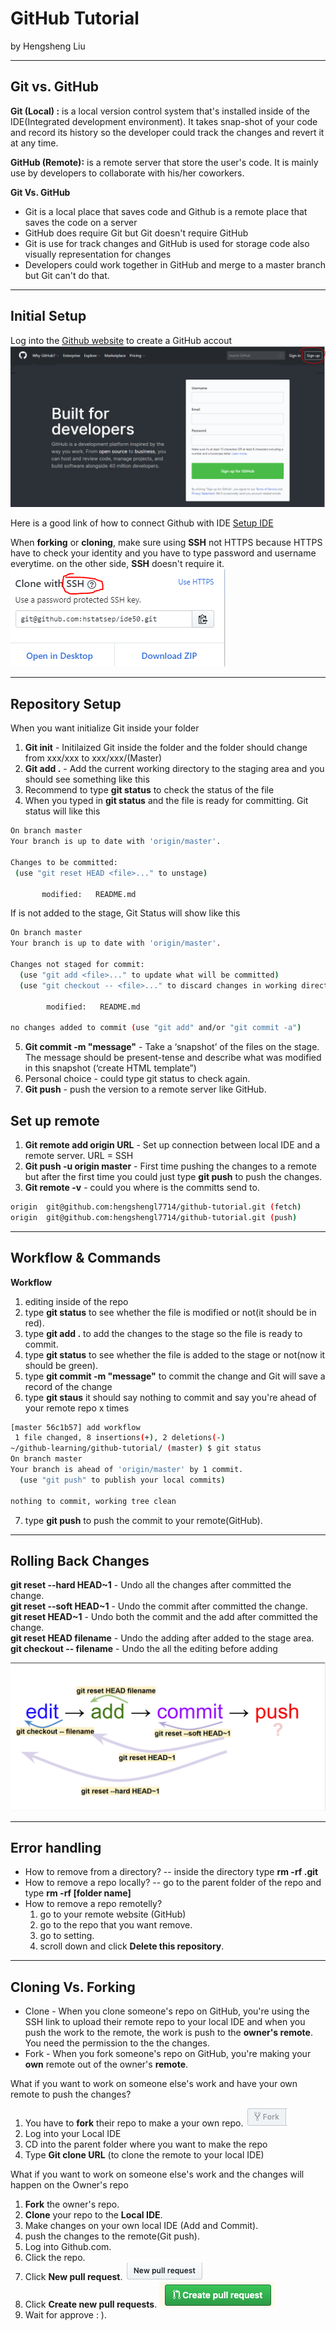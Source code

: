 # GitHub Tutorial

by Hengsheng Liu 

---
## Git vs. GitHub
**Git (Local) :** is a local version control system that's installed inside of the IDE(Integrated development environment). It takes snap-shot of your code and record its history so the developer could track the changes and revert it at any time.

**GitHub (Remote):** is a remote server that store the user's code. It is mainly use by developers to collaborate with his/her coworkers. 

**Git Vs. GitHub**

*   Git is a local place that saves code and Github is a remote place that saves the code on a server
*   GitHub does require Git but Git doesn't require GitHub
*   Git is use for track changes and GitHub is used for storage code also visually representation for changes
*   Developers could work together in GitHub and merge to a master branch but Git can't do that. 

---
## Initial Setup

Log into the [Github website](https://github.com/) to create a GitHub accout
![GitHub Login](Signup.PNG)

Here is a good link of how to connect Github with IDE
[Setup IDE](https://github.com/hstatsep/ide50)

When **forking** or **cloning**, make sure using **SSH** not HTTPS because HTTPS have to check your identity and you have to type password and username everytime. on the other side, **SSH** doesn't require it. 
![SSH](SSH.PNG)


---
## Repository Setup
When you want initialize Git inside your folder
1. **Git init** - Initilaized Git inside the folder and the folder should change from xxx/xxx to xxx/xxx/(Master)
2. **Git add .** - Add the current working directory to the staging area and you should see something like this
3. Recommend to type **git status** to check the status of the file
4. When you typed in **git status** and the file is ready for committing. Git status will like this
 ```bash
On branch master
Your branch is up to date with 'origin/master'.

Changes to be committed:
  (use "git reset HEAD <file>..." to unstage)

        modified:   README.md

```
 If is not added to the stage, Git Status will show like this
```bash
On branch master
Your branch is up to date with 'origin/master'.

Changes not staged for commit:
  (use "git add <file>..." to update what will be committed)
  (use "git checkout -- <file>..." to discard changes in working directory)

        modified:   README.md

no changes added to commit (use "git add" and/or "git commit -a")
```
5. **Git commit -m "message"** - Take a ‘snapshot’ of the files on the stage.  The message should be present-tense and describe what was modified in this snapshot (‘create HTML template”)
6. Personal choice - could type git status to check again.
7. **Git push** - push the version to a remote server like GitHub. 

## Set up remote
1. **Git remote add origin URL** - Set up connection between local IDE and a remote server. URL = SSH 
2. **Git push -u origin master** - First time pushing the changes to a remote but after the first time you could just type **git push** to push the changes. 
3. **Git remote -v** - could you where is the committs send to. 
```bash
origin  git@github.com:hengshengl7714/github-tutorial.git (fetch)
origin  git@github.com:hengshengl7714/github-tutorial.git (push)
```


---
## Workflow & Commands
**Workflow**
1. editing inside of the repo 
2. type **git status** to see whether the file is modified or not(it should be in red).
3. type **git add .** to add the changes to the stage so the file is ready to commit.
4. type **git status** to see whether the file is added to the stage or not(now it should be green).
5. type **git commit -m "message"** to commit the change and Git will save a record of the change 
6. type **git staus** it should say nothing to commit and say you're ahead of your remote repo x times 

```bash
[master 56c1b57] add workflow
 1 file changed, 8 insertions(+), 2 deletions(-)
~/github-learning/github-tutorial/ (master) $ git status 
On branch master
Your branch is ahead of 'origin/master' by 1 commit.
  (use "git push" to publish your local commits)

nothing to commit, working tree clean
```

7. type **git push** to push the commit to your remote(GitHub).


---
## Rolling Back Changes
**git reset --hard HEAD~1** - Undo all the changes after committed the change.  
**git reset --soft HEAD~1** - Undo the commit after committed the change.  
**git reset HEAD~1** - Undo both the commit and the add after committed the change.  
**git reset HEAD filename** - Undo the adding after added to the stage area.  
**git checkout -- filename** - Undo the all the editing before adding

![revertchange](revert.PNG)

---
## Error handling 
* How to remove from a directory? -- inside the directory type **rm -rf .git** 
* How to remove a repo locally? -- go to the parent folder of the repo and type **rm -rf [folder name]**
* How to remove a repo remotelly? 
    1. go to your remote website (GitHub) 
    2. go to the repo that you want remove. 
    3. go to setting. 
    4. scroll down and click **Delete this repository**.

---
## Cloning Vs. Forking
* Clone - When you clone someone's repo on GitHub, you're using the SSH link to upload their remote repo to your local IDE and when you push the work to the remote, the work is push to the **owner's remote**. You need the permission to the the changes.   
* Fork  - When you fork someone's repo on GitHub, you're making your **own** remote out of the owner's **remote**. 

What if you want to work on someone else's work and have your own remote to push the changes?
1.  You have to **fork** their repo to make a your own repo.
![Fork](Fork.png)
2. Log into your Local IDE
3. CD into the parent folder where you want to make the repo
4. Type **Git clone URL** (to clone the remote to your local IDE)

What if you want to work on someone else's work and the changes will happen on the Owner's repo
1. **Fork** the owner's repo.
2. **Clone** your repo to the **Local IDE**.
3. Make changes on your own local IDE (Add and Commit). 
4. push the changes to the remote(Git push).
5. Log into Github.com.
6. Click the repo.
7. Click **New pull request**.
![Pull requests](Pull-request.png)
8. Click **Create new pull requests**.
![New](New.png)
9. Wait for approve : ). 